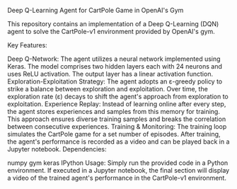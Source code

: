 Deep Q-Learning Agent for CartPole Game in OpenAI's Gym

This repository contains an implementation of a Deep Q-Learning (DQN) agent to solve the CartPole-v1 environment provided by OpenAI's gym.

Key Features:

Deep Q-Network: The agent utilizes a neural network implemented using Keras. The model comprises two hidden layers each with 24 neurons and uses ReLU activation. The output layer has a linear activation function.
Exploration-Exploitation Strategy: The agent adopts an ε-greedy policy to strike a balance between exploration and exploitation. Over time, the exploration rate (ε) decays to shift the agent's approach from exploration to exploitation.
Experience Replay: Instead of learning online after every step, the agent stores experiences and samples from this memory for training. This approach ensures diverse training samples and breaks the correlation between consecutive experiences.
Training & Monitoring: The training loop simulates the CartPole game for a set number of episodes. After training, the agent's performance is recorded as a video and can be played back in a Jupyter notebook.
Dependencies:

numpy
gym
keras
IPython
Usage:
Simply run the provided code in a Python environment. If executed in a Jupyter notebook, the final section will display a video of the trained agent's performance in the CartPole-v1 environment.
